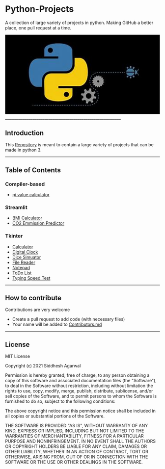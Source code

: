 # Python-Projects
A collection of large variety of projects in python.
Making GitHub a better place, one pull request at a time.

<img src="https://github.com/Siddhesh-Agarwal/Python-Projects/blob/main/MainPic.jpg" width="1080"/>
___________________________________________________________

## Introduction
This [Repository](https://github.com/Siddhesh-Agarwal/Python-Projects) is meant to contain a large variety of projects that can be made in python 3.
___________________________________________________________

## Table of Contents
### Compiler-based
* [pi value calculator](https://github.com/Siddhesh-Agarwal/Python-Projects/tree/main/code/pi_Value_Calculator)

### Streamlit
* [BMI Calculator](https://github.com/Siddhesh-Agarwal/Python-Projects/tree/main/code/BMI_Calculator)
* [CO2 Emmission Predictor](https://github.com/Siddhesh-Agarwal/Python-Projects/tree/main/code/CO2_Predictor)

### Tkinter
* [Calculator](https://github.com/Siddhesh-Agarwal/calculaTHOR)
* [Digital Clock](https://github.com/Siddhesh-Agarwal/Python-Projects/tree/main/code/Clock)
* [Dice Simuator](https://github.com/Siddhesh-Agarwal/Python-Projects/tree/main/code/Dice_simulator)
* [File Reader](https://github.com/Siddhesh-Agarwal/Python-Projects/tree/main/code/File%20Reader)
* [Notepad](https://github.com/Siddhesh-Agarwal/Python-Projects/tree/main/code/Notepad)
* [ToDo List](https://github.com/Siddhesh-Agarwal/TODO-List)
* [Typing Speed Test](https://github.com/Siddhesh-Agarwal/Python-Projects/tree/main/code/Typing_Speed)

___________________________________________________________

## How to contribute
Contributions are very welcome
* Create a pull request to add code (with necessary files)
* Your name will be added to [Contributors.md](https://github.com/Siddhesh-Agarwal/Python-Projects/blob/main/Contributors.md)

___________________________________________________________

## License

MIT License

Copyright (c) 2021 Siddhesh Agarwal

Permission is hereby granted, free of charge, to any person obtaining a copy
of this software and associated documentation files (the "Software"), to deal
in the Software without restriction, including without limitation the rights
to use, copy, modify, merge, publish, distribute, sublicense, and/or sell
copies of the Software, and to permit persons to whom the Software is
furnished to do so, subject to the following conditions:

The above copyright notice and this permission notice shall be included in all
copies or substantial portions of the Software.

THE SOFTWARE IS PROVIDED "AS IS", WITHOUT WARRANTY OF ANY KIND, EXPRESS OR
IMPLIED, INCLUDING BUT NOT LIMITED TO THE WARRANTIES OF MERCHANTABILITY,
FITNESS FOR A PARTICULAR PURPOSE AND NONINFRINGEMENT. IN NO EVENT SHALL THE
AUTHORS OR COPYRIGHT HOLDERS BE LIABLE FOR ANY CLAIM, DAMAGES OR OTHER
LIABILITY, WHETHER IN AN ACTION OF CONTRACT, TORT OR OTHERWISE, ARISING FROM,
OUT OF OR IN CONNECTION WITH THE SOFTWARE OR THE USE OR OTHER DEALINGS IN THE
SOFTWARE.


